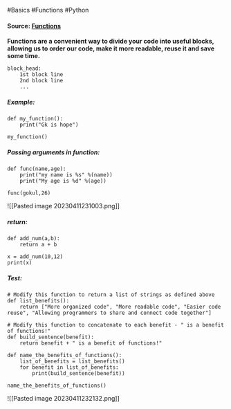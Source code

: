 #Basics #Functions #Python 

#### Source: [Functions](https://www.learnpython.org/en/Functions)

**Functions are a convenient way to divide your code into useful blocks, allowing us to order our code, make it more readable, reuse it and save some time.**

```
block_head:
    1st block line
    2nd block line
    ...
```

##### Example:

```
def my_function():
    print("Gk is hope")

my_function()
```


##### Passing arguments in function:
```
def func(name,age):
    print("my name is %s" %(name))
    print("My age is %d" %(age))

func(gokul,26)
```

![[Pasted image 20230411231003.png]]

##### return:

```
def add_num(a,b):
    return a + b

x = add_num(10,12)
print(x)
```

##### Test:
```
# Modify this function to return a list of strings as defined above
def list_benefits():
    return ["More organized code", "More readable code", "Easier code reuse", "Allowing programmers to share and connect code together"]

# Modify this function to concatenate to each benefit - " is a benefit of functions!"
def build_sentence(benefit):
    return benefit + " is a benefit of functions!"

def name_the_benefits_of_functions():
    list_of_benefits = list_benefits()
    for benefit in list_of_benefits:
        print(build_sentence(benefit))

name_the_benefits_of_functions()
```

![[Pasted image 20230411232132.png]]

